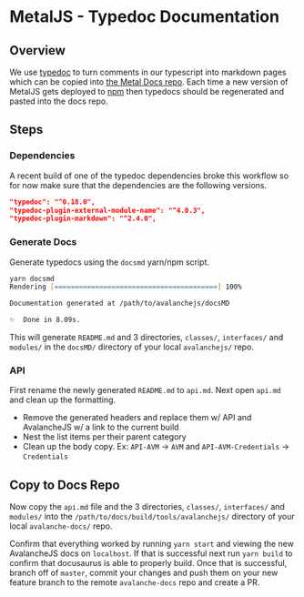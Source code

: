 # MetalJS -  Typedoc Documentation

## Overview

We use [typedoc](https://typedoc.org) to turn comments in our typescript into markdown pages which can be copied into [the Metal Docs repo](https://github.com/MetalBlockchain/metal-docs). Each time a new version of MetalJS gets deployed to [npm](https://www.npmjs.com/package/avalanche) then typedocs should be regenerated and pasted into the docs repo.

## Steps

### Dependencies

A recent build of one of the typedoc dependencies broke this workflow so for now make sure that the dependencies are the following versions.

```json
"typedoc": "^0.18.0",
"typedoc-plugin-external-module-name": "^4.0.3",
"typedoc-plugin-markdown": "^2.4.0",
```

### Generate Docs

Generate typedocs using the `docsmd` yarn/npm script.

```zsh
yarn docsmd
Rendering [========================================] 100%

Documentation generated at /path/to/avalanchejs/docsMD

✨  Done in 8.09s.
```

This will generate `README.md` and 3 directories, `classes/`, `interfaces/` and `modules/` in the `docsMD/` directory of your local `avalanchejs/` repo.

### API

First rename the newly generated `README.md` to `api.md`. Next open `api.md` and clean up the formatting.

* Remove the generated headers and replace them w/ API and AvalancheJS w/ a link to the current build
* Nest the list items per their parent category
* Clean up the body copy. Ex: `API-AVM` -> `AVM` and `API-AVM-Credentials` -> `Credentials`

## Copy to Docs Repo

Now copy the `api.md` file and the 3 directories, `classes/`, `interfaces/` and `modules/` into the `/path/to/docs/build/tools/avalanchejs/` directory of your local `avalanche-docs/` repo.

Confirm that everything worked by running `yarn start` and viewing the new AvalancheJS docs on `localhost`. If that is successful next run `yarn build` to confirm that docusaurus is able to properly build. Once that is successful, branch off of `master`, commit your changes and push them on your new feature branch to the remote `avalanche-docs` repo and create a PR.